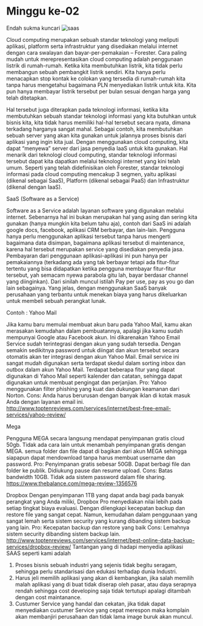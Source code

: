 # Minggu ke-02

Endah sukma kuncari
![saas](https://github.com/endahsukma/tct/blob/master/m-02/images/saas.png)

Cloud computing merupakan sebuah standar teknologi yang meliputi aplikasi, platform serta infrastruktur yang disediakan melalui internet dengan cara swalayan dan bayar-per-pemakaian – Forester. Cara paling mudah untuk merepresentasikan cloud computing adalah penggunaan listrik di rumah-rumah. Ketika kita membutuhkan listrik, kita tidak perlu membangun sebuah pembangkit listrik sendiri. Kita hanya perlu menacapkan stop kontak ke colokan yang tersedia di rumah-rumah kita tanpa harus mengetahui bagaimana PLN menyediakan listrik untuk kita. Kita pun hanya membayar listrik tersebut per bulan sesuai dengan harga yang telah ditetapkan.

Hal tersebut juga diterapkan pada teknologi informasi, ketika kita membutuhkan sebuah standar teknologi informasi yang kita butuhkan untuk bisnis kita, kita tidak harus memiliki hal-hal tersebut secara nyata, dimana terkadang harganya sangat mahal. Sebagai contoh, kita membutuhkan sebuah server yang akan kita gunakan untuk jalannya proses bisnis dari aplikasi yang ingin kita jual. Dengan menggunakan cloud computing, kita dapat “menyewa” server dari jasa penyedia IaaS untuk kita gunakan. Hal menarik dari teknologi cloud computing, standar teknologi informasi tersebut dapat kita dapatkan melalui teknologi internet yang kini telah umum. Seperti yang telah didefinisikan oleh Forester, standar teknologi informasi pada cloud computing mencakup 3 segmen, yaitu aplikasi (dikenal sebagai SaaS), Platform (dikenal sebagai PaaS) dan Infrastruktur (dikenal dengan IaaS).

SaaS (Software as a Service)

Software as a Service adalah layanan software yang digunakan melalui internet. Sebenarnya hal ini bukan merupakan hal yang asing dan sering kita gunakan (hanya mungkin kita belum tahu aja), contoh dari SaaS ini adalah google docs, facebook, aplikasi CRM berbayar, dan lain-lain. Pengguna hanya perlu menggunakan aplikasi tersebut tanpa harus mengerti bagaimana data disimpan, bagaimana aplikasi tersebut di maintenance, karena hal tersebut merupakan service yang disediakan penyedia jasa. Pembayaran dari penggunaan aplikasi-aplikasi ini pun hanya per pemakaiannya (terkadang ada yang tak berbayar tetapi ada fitur-fitur tertentu yang bisa didapatkan ketika pengguna membayar fitur-fitur tersebut, yah semacam nyewa parabola gitu lah, bayar berdasar channel yang diinginkan). Dari sinilah muncul istilah Pay per use, pay as you go dan lain sebagainya. Yang jelas, dengan menggunakan SaaS banyak perusahaan yang terbantu untuk menekan biaya yang harus dikeluarkan untuk membeli sebuah perangkat lunak.

Contoh :
Yahoo Mail

Jika kamu baru memulai membuat akun baru pada Yahoo Mail, kamu akan merasakan kemudahan dalam pembuatannya, apalagi jika kamu sudah mempunyai Google atau Facebook akun. Ini dikarenakan Yahoo Email Service sudah terintegrasi dengan akun yang sudah tersedia. Dengan semakin sedikitnya password untuk diingat dan akun tersebut secara otomatis akan ter integrasi dengan akun Yahoo Mail. 
Email service ini sangat mudah digunakan serta terdapat skedul dalam sorting inbox dan outbox dalam akun Yahoo Mail. Terdapat beberapa fitur yang dapat digunakan di Yahoo Mail seperti kalender dan catatan, sehingga dapat digunakan untuk membuat pengingat dan perjanjian.
Pro:
Yahoo menggunakan filter phishing yang kuat dan dukungan keamanan dari Norton.
Cons:
Anda harus berurusan dengan banyak iklan di kotak masuk Anda dengan layanan email ini.
http://www.toptenreviews.com/services/internet/best-free-email-services/yahoo-review/

Mega

Pengguna MEGA secara langsung mendapat penyimpanan gratis cloud 50gb. Tidak ada cara lain untuk menambah penyimpanan gratis dengan MEGA. semua folder dan file dapat di bagikan dari akun MEGA sehingga siapapun dapat mendownload tanpa harus membuat username dan password.
Pro:
Penyimpanan gratis sebesar 50GB.
Dapat berbagi file dan folder ke publik.
Didiukung pause dan resume upload.
Cons:
Batas bandwidth 10GB.
Tidak ada sistem password dalam file sharing.
https://www.thebalance.com/mega-review-1356576

Dropbox
Dengan penyimpanan 1TB yang dapat anda bagi pada banyak perangkat yang Anda miliki, Dropbox Pro menyediakan nilai lebih pada setiap tingkat biaya evaluasi. Dengan dilengkapi kecepatan backup dan restore file yang sangat cepat. Namun, kemudahan dalam penggunaan yang sangat lemah serta sistem security yang kurang dibanding sistem backup yang lain.
Pro:
Kecepatan backup dan restore yang baik
Cons:
Lemahnya sistem security dibanding sistem backup lain.
http://www.toptenreviews.com/services/internet/best-online-data-backup-services/dropbox-review/
Tantangan yang di hadapi menyedia aplikasi SAAS seperti kami adalah 
1. Proses bisnis sebuah industri yang sejenis tidak begitu seragam, sehingga perlu standarisasi dan edukasi terhadap dunia Industri.
2. Harus jeli memilih aplikasi yang akan di kembangkan, jika salah memilih malah aplikasi yang di buat tidak diserap oleh pasar, atau daya serapnya rendah sehingga cost developing saja tidak tertutupi apalagi ditambah dengan cost maintanance.
3. Custumer Service yang handal dan cekatan, jika tidak dapat menyediakan custumer Service yang cepat merespon maka komplain akan membanjiri perusahaan dan tidak lama image buruk akan muncul.
